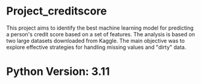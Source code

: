 # Project_creditscore
This project aims to identify the best machine learning model for predicting a person's credit score based on a set of features. The analysis is based on two large datasets downloaded from Kaggle. The main objective was to explore effective strategies for handling missing values and "dirty" data.

# Python Version: 3.11
